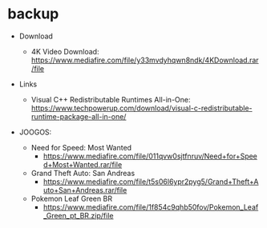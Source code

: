 # backup

- Download
  - 4K Video Download:
  https://www.mediafire.com/file/y33mvdyhqwn8ndk/4KDownload.rar/file
  
  
  
- Links
  - Visual C++ Redistributable Runtimes All-in-One:
  https://www.techpowerup.com/download/visual-c-redistributable-runtime-package-all-in-one/

- JOOGOS:
  - Need for Speed: Most Wanted
    - https://www.mediafire.com/file/011qvw0sjtfnruv/Need+for+Speed+Most+Wanted.rar/file
  - Grand Theft Auto: San Andreas
    - https://www.mediafire.com/file/t5s06l6ypr2pyg5/Grand+Theft+Auto+San+Andreas.rar/file
  - Pokemon Leaf Green BR
     - https://www.mediafire.com/file/1f854c9qhb50fov/Pokemon_Leaf_Green_pt_BR.zip/file

